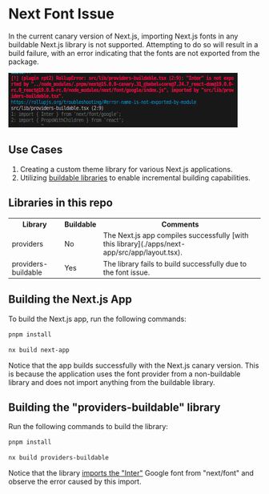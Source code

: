 <h1>Next Font Issue</h1>
<p>In the current canary version of Next.js, importing Next.js fonts in any buildable Next.js library is not supported. Attempting to do so will result in a build failure, with an error indicating that the fonts are not exported from the package.</p>
<img src="image.png" />

<h2>Use Cases</h2>
<ol>
    <li>Creating a custom theme library for various Next.js applications.</li>
    <li>Utilizing <a href="https://nx.dev/concepts/buildable-and-publishable-libraries#buildable-libraries">buildable libraries</a> to enable incremental building capabilities.</li>
</ol>

<h2>Libraries in this repo</h2>
<table>
    <tr>
        <th>Library</th>
        <th>Buildable</th>
        <th>Comments</th>
    </tr>
    <tr>
        <td>providers</td>
        <td>No</td>
        <td>The Next.js app compiles successfully [with this library](./apps/next-app/src/app/layout.tsx).</td>
    </tr>
    <tr>
        <td>providers-buildable</td>
        <td>Yes</td>
        <td>The library fails to build successfully due to the font issue.</td>
    </tr>
</table>

<h2>Building the Next.js App</h2>
<p>To build the Next.js app, run the following commands:</p>

```bash
pnpm install
```

```bash
nx build next-app
```
<p>Notice that the app builds successfully with the Next.js canary version. This is because the application uses the font provider from a non-buildable library and does not import anything from the buildable library.</p>

<h2>Building the "providers-buildable" library</h2>
<p>Run the following commands to build the library:</p>

```bash 
pnpm install
```

```bash
nx build providers-buildable
```

Notice that the library <a href="./providers-buildable/src/lib/providers-buildable.tsx">imports the "Inter"</a> Google font from "next/font" and observe the error caused by this import.
